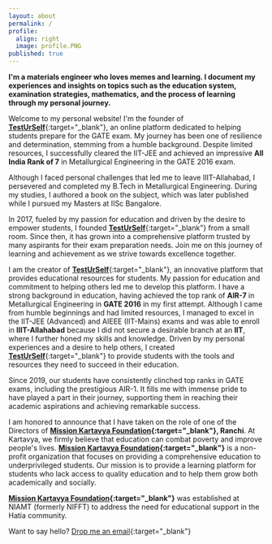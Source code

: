 ```yaml
---
layout: about
permalink: /
profile:
  align: right
  image: profile.PNG
published: true
---
```


**I'm a materials engineer who loves memes and learning. I document my experiences and insights on topics such as the education system, examination strategies, mathematics, and the process of learning through my personal journey.** 

Welcome to my personal website! I'm the founder of [**TestUrSelf**](https://www.testurself.in){:target="_blank"}, an online platform dedicated to helping students prepare for the GATE exam. My journey has been one of resilience and determination, stemming from a humble background. Despite limited resources, I successfully cleared the IIT-JEE and achieved an impressive **All India Rank of 7** in Metallurgical Engineering in the GATE 2016 exam.

Although I faced personal challenges that led me to leave IIIT-Allahabad, I persevered and completed my B.Tech in Metallurgical Engineering. During my studies, I authored a book on the subject, which was later published while I pursued my Masters at IISc Bangalore.

In 2017, fueled by my passion for education and driven by the desire to empower students, I founded [**TestUrSelf**](https://www.testurself.in){:target="_blank"} from a small room. Since then, it has grown into a comprehensive platform trusted by many aspirants for their exam preparation needs. Join me on this journey of learning and achievement as we strive towards excellence together.

I am the creator of [**TestUrSelf**](https://www.testurself.in){:target="_blank"}, an innovative platform that provides educational resources for students. My passion for education and commitment to helping others led me to develop this platform. I have a strong background in education, having achieved the top rank of **AIR-7** in Metallurgical Engineering in **GATE 2016** in my first attempt. Although I came from humble beginnings and had limited resources, I managed to excel in the IIT-JEE (Advanced) and AIEEE (IIT-Mains) exams and was able to enroll in **IIIT-Allahabad** because I did not secure a desirable branch at an **IIT**, where I further honed my skills and knowledge. Driven by my personal experiences and a desire to help others, I created [**TestUrSelf**](https://www.testurself.in){:target="_blank"} to provide students with the tools and resources they need to succeed in their education.

Since 2019, our students have consistently clinched top ranks in GATE exams, including the prestigious AIR-1. It fills me with immense pride to have played a part in their journey, supporting them in reaching their academic aspirations and achieving remarkable success.

I am honored to announce that I have taken on the role of one of the Directors of **[Mission Kartavya Foundation](https://www.missionkartavya.org){:target="_blank"}, Ranchi**. At Kartavya, we firmly believe that education can combat poverty and improve people's lives. **[Mission Kartavya Foundation](https://www.missionkartavya.org){:target="_blank"}** is a non-profit organization that focuses on providing a comprehensive education to underprivileged students. Our mission is to provide a learning platform for students who lack access to quality education and to help them grow both academically and socially.

**[Mission Kartavya Foundation](https://www.missionkartavya.org){:target="_blank"}** was established at NIAMT (formerly NIFFT) to address the need for educational support in the Hatia community.

Want to say hello? [Drop me an email](mailto:samarjeet.xyz@gmail.com){:target="_blank"}
